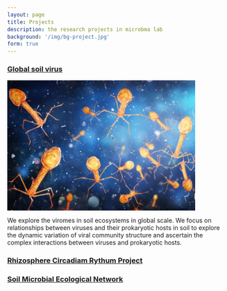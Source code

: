 ```yaml
---
layout: page
title: Projects
description: the research projects in microbma lab
background: '/img/bg-project.jpg'
form: true
---
```


### [Global soil virus](/project/gsv.md)

<img src="project/phages.jpg" height="300" align="middle">

We explore the viromes in soil ecosystems in global scale. We focus on relationships between viruses and their prokaryotic hosts in soil to explore the dynamic variation of viral community structure and ascertain the complex interactions between viruses and prokaryotic hosts.

### [Rhizosphere Circadiam Rythum Project](/project/rcr.md)

### [Soil Microbial Ecological Network](/project/network.md)
